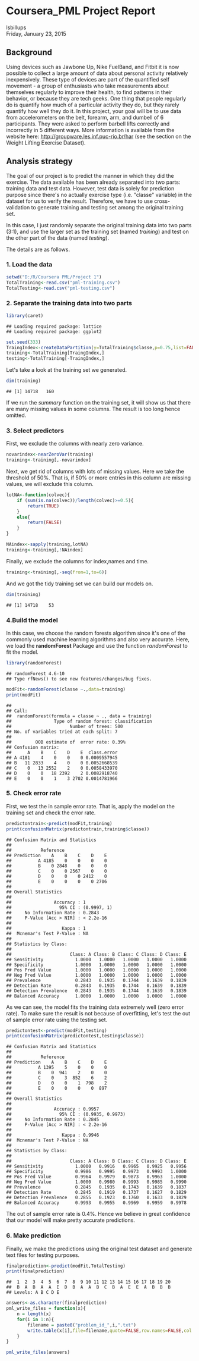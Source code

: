 # Coursera_PML Project Report
lsbillups  
Friday, January 23, 2015  



## Background
Using devices such as Jawbone Up, Nike FuelBand, and Fitbit it is now possible to collect a large amount of data about personal activity relatively inexpensively. These type of devices are part of the quantified self movement - a group of enthusiasts who take measurements about themselves regularly to improve their health, to find patterns in their behavior, or because they are tech geeks. One thing that people regularly do is quantify how much of a particular activity they do, but they rarely quantify how well they do it. In this project, your goal will be to use data from accelerometers on the belt, forearm, arm, and dumbell of 6 participants. They were asked to perform barbell lifts correctly and incorrectly in 5 different ways. More information is available from the website here: http://groupware.les.inf.puc-rio.br/har (see the section on the Weight Lifting Exercise Dataset). 

## Analysis strategy
The goal of our project is to predict the manner in which they did the exercise. The data available has been already separated into two parts: training data and test data. However, test data is solely for prediction purpose since there's no actually exercise type (i.e. "classe" variable) in the dataset for us to verify the result. Therefore, we have to use cross-validation to generate training and testing set among the original training set.

In this case, I just randomly separate the original training data into two parts (3:1), and use the larger set as the training set (named *training*) and test on the other part of the data (named *testing*). 

The details are as follows.

### 1. Load the data

```r
setwd("D:/R/Coursera PML/Project 1")
TotalTraining<-read.csv("pml-training.csv")
TotalTesting<-read.csv("pml-testing.csv")
```

### 2. Separate the training data into two parts

```r
library(caret)
```

```
## Loading required package: lattice
## Loading required package: ggplot2
```

```r
set.seed(333)
TraingIndex<-createDataPartition(y=TotalTraining$classe,p=0.75,list=FALSE)
training<-TotalTraining[TraingIndex,]
testing<-TotalTraining[-TraingIndex,]
```

Let's take a look at the training set we generated.


```r
dim(training)
```

```
## [1] 14718   160
```

If we run the *summary* function on the training set, it will show us that there are many missing values in some columns. The result is too long hence omitted.

### 3. Select predictors

First, we exclude the columns with nearly zero variance.

```r
novarindex<-nearZeroVar(training)
training<-training[,-novarindex]
```

Next, we get rid of columns with lots of missing values. Here we take the threshold of 50%. That is, if 50% or more entries in this column are missing values, we will exclude this column.


```r
lotNA<-function(colvec){
    if (sum(is.na(colvec))/length(colvec)>=0.5){
        return(TRUE)
    }
    else{
        return(FALSE)
    }
}

NAindex<-sapply(training,lotNA)
training<-training[,!NAindex]
```

Finally, we exclude the columns for index,names and time.

```r
training<-training[,-seq(from=1,to=6)]
```

And we got the tidy training set we can build our models on.

```r
dim(training)
```

```
## [1] 14718    53
```

### 4.Build the model
In this case, we choose the random forests algorithm since it's one of the commonly used machine learning algorithms and also very accurate. Here, we load the **randomForest** Package and use the function *randomForest* to fit the model.


```r
library(randomForest)
```

```
## randomForest 4.6-10
## Type rfNews() to see new features/changes/bug fixes.
```

```r
modFit<-randomForest(classe ~.,data=training)
print(modFit)
```

```
## 
## Call:
##  randomForest(formula = classe ~ ., data = training) 
##                Type of random forest: classification
##                      Number of trees: 500
## No. of variables tried at each split: 7
## 
##         OOB estimate of  error rate: 0.39%
## Confusion matrix:
##      A    B    C    D    E  class.error
## A 4181    4    0    0    0 0.0009557945
## B   11 2833    4    0    0 0.0052668539
## C    0   13 2552    2    0 0.0058433970
## D    0    0   18 2392    2 0.0082918740
## E    0    0    1    3 2702 0.0014781966
```
### 5. Check error rate

First, we test the in sample error rate. That is, apply the model on the training set and check the error rate.

```r
predictontrain<-predict(modFit,training)
print(confusionMatrix(predictontrain,training$classe))
```

```
## Confusion Matrix and Statistics
## 
##           Reference
## Prediction    A    B    C    D    E
##          A 4185    0    0    0    0
##          B    0 2848    0    0    0
##          C    0    0 2567    0    0
##          D    0    0    0 2412    0
##          E    0    0    0    0 2706
## 
## Overall Statistics
##                                      
##                Accuracy : 1          
##                  95% CI : (0.9997, 1)
##     No Information Rate : 0.2843     
##     P-Value [Acc > NIR] : < 2.2e-16  
##                                      
##                   Kappa : 1          
##  Mcnemar's Test P-Value : NA         
## 
## Statistics by Class:
## 
##                      Class: A Class: B Class: C Class: D Class: E
## Sensitivity            1.0000   1.0000   1.0000   1.0000   1.0000
## Specificity            1.0000   1.0000   1.0000   1.0000   1.0000
## Pos Pred Value         1.0000   1.0000   1.0000   1.0000   1.0000
## Neg Pred Value         1.0000   1.0000   1.0000   1.0000   1.0000
## Prevalence             0.2843   0.1935   0.1744   0.1639   0.1839
## Detection Rate         0.2843   0.1935   0.1744   0.1639   0.1839
## Detection Prevalence   0.2843   0.1935   0.1744   0.1639   0.1839
## Balanced Accuracy      1.0000   1.0000   1.0000   1.0000   1.0000
```
As we can see, the model fits the training data extremely well (zero error rate). To make sure the result is not because of overfitting, let's test the out of sample error rate using the testing set.


```r
predictontest<-predict(modFit,testing)
print(confusionMatrix(predictontest,testing$classe))
```

```
## Confusion Matrix and Statistics
## 
##           Reference
## Prediction    A    B    C    D    E
##          A 1395    5    0    0    0
##          B    0  941    2    0    0
##          C    0    3  852    6    2
##          D    0    0    1  798    2
##          E    0    0    0    0  897
## 
## Overall Statistics
##                                           
##                Accuracy : 0.9957          
##                  95% CI : (0.9935, 0.9973)
##     No Information Rate : 0.2845          
##     P-Value [Acc > NIR] : < 2.2e-16       
##                                           
##                   Kappa : 0.9946          
##  Mcnemar's Test P-Value : NA              
## 
## Statistics by Class:
## 
##                      Class: A Class: B Class: C Class: D Class: E
## Sensitivity            1.0000   0.9916   0.9965   0.9925   0.9956
## Specificity            0.9986   0.9995   0.9973   0.9993   1.0000
## Pos Pred Value         0.9964   0.9979   0.9873   0.9963   1.0000
## Neg Pred Value         1.0000   0.9980   0.9993   0.9985   0.9990
## Prevalence             0.2845   0.1935   0.1743   0.1639   0.1837
## Detection Rate         0.2845   0.1919   0.1737   0.1627   0.1829
## Detection Prevalence   0.2855   0.1923   0.1760   0.1633   0.1829
## Balanced Accuracy      0.9993   0.9955   0.9969   0.9959   0.9978
```

The out of sample error rate is 0.4%. Hence we believe in great confidence that our model will make pretty accurate predictions.

### 6. Make prediction

Finally, we make the predictions using the original test dataset and generate text files for testing purposes.


```r
finalprediction<-predict(modFit,TotalTesting)
print(finalprediction)
```

```
##  1  2  3  4  5  6  7  8  9 10 11 12 13 14 15 16 17 18 19 20 
##  B  A  B  A  A  E  D  B  A  A  B  C  B  A  E  E  A  B  B  B 
## Levels: A B C D E
```

```r
answers<-as.character(finalprediction)
pml_write_files = function(x){
    n = length(x)
    for(i in 1:n){
        filename = paste0("problem_id_",i,".txt")
        write.table(x[i],file=filename,quote=FALSE,row.names=FALSE,col.names=FALSE)
    }
}

pml_write_files(answers)
```

